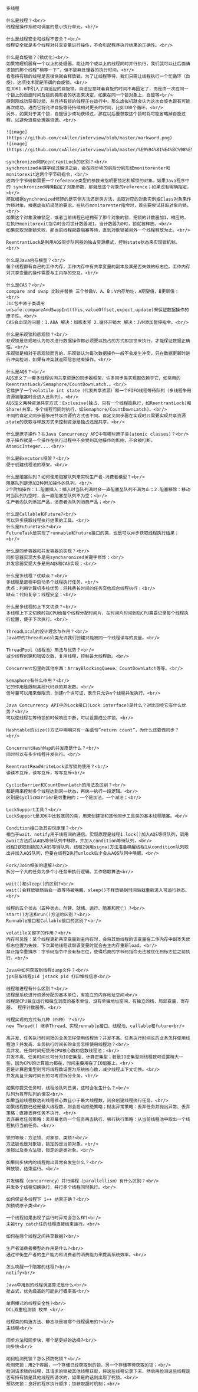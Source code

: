     多线程

    什么是线程？<br/>
    线程是操作系统可调度的最小执行单元。<br/>

    什么是线程安全和线程不安全？<br/>
    线程安全就是多个线程对共享变量进行操作，不会引起程序执行结果的正确性。<br/>

    什么是自旋锁？(锁优化)<br/>
    如果物理机器有一个以上的处理器，能让两个或以上的线程同时并行执行，我们就可以让后面请求锁的那个线程“稍等一下”，但不放弃处理器的执行时间，<br/>
    看看持有锁的线程是否很快就会释放锁。为了让线程等待，我们只需让线程执行一个忙循环（自旋），这项技术就是所谓的自旋锁。<br/>
    在JDK1.6中引入了自适应的自旋锁。自适应意味着自旋的时间不再固定了，而是由一次在同一个锁上的自旋时间及锁的拥有者的状态来决定。如果在同一个锁对象上，自旋等<br/>
    待刚刚成功获得过锁，并且持有锁的线程正在运行中，那么虚拟机就会认为这次自旋也很有可能再次成功，进而它将允许自旋等待持续相对更长的时间，比如100个循环。<br/>
    另外，如果对于某个锁，自旋很少成功获得过，那在以后要获取这个锁时将可能省略掉自旋过程，以避免浪费处理器资源。<br/>
    
    ![image](https://github.com/cxAllen/interview/blob/master/markword.png)
    ![image](https://github.com/cxAllen/interview/blob/master/%E9%94%81%E4%BC%98%E5%8C%96%E7%AE%80%E5%8C%96%E6%B5%81%E7%A8%8B.png)
    
    synchronized和ReentrantLock的区别？<br/>
    synchronized关键字经过编译之后，会在同步块的前后分别形成monitorenter和monitorexit这两个字节码指令，<br/>
    这两个字节码都需要一个reference类型的参数来指明要锁定和解锁的对象。如果Java程序中的 synchronized明确指定了对象参数，那就是这个对象的reference；如果没有明确指定，<br/>
    那就根据synchronized修饰的是实例方法还是类方法，去取对应的对象实例或Class对象来作为锁对象。根据虚拟机规范的要求，在执行monitorenter指令时，首先要尝试获取对象的锁。<br/>
    如果这个对象没被锁定，或者当前线程已经拥有了那个对象的锁，把锁的计数器加1，相应的，在执行monitorexit指令时会将锁计数器减1，当计数器为0时，锁就被释放。<br/>
    如果获取对象锁失败，那当前线程就要阻塞等待，直到对象锁被另外一个线程释放为止。<br/>
    
    ReentrantLock是利用AQS同步队列器的独占资源模式，控制state状态来实现锁机制。<br/>

    什么是Java内存模型？<br/>
    每个线程都有自己的工作内存，工作内存中有共享变量的副本及其是否失效的标志位。工作内存对共享变量的操作需要与主内存的交互。<br/>

    什么是CAS？<br/>
    compare and swap 比较并替换 三个参数V、A、B；V内存地址，A期望值，B更新值；<br/>
    JUC包中原子类调用unsafe.compareAndSwapInt(this,valueOffset,expect,update)来保证数据操作的原子性。<br/>
    CAS会出现的问题：1.ABA 解决：加版本号 2.循环开销大 解决：JVM添加暂停指令。<br/>

    什么是乐观锁和悲观锁？<br/>
    悲观锁是悲观地认为每次进行数据操作都必须要以独占的方式即加锁来执行，才能保证数据正确性。<br/>
    乐观锁是相对于悲观锁而言的，乐观锁认为每次数据操作一般不会发生冲突，只在数据更新时进行冲突检测，如果有冲突就返回信息结束操作。<br/>

    什么是AQS？<br/>
    AQS定义了一套多线程访问共享资源的同步器框架，许多同步类实现都依赖于它，如常用的ReentrantLock/Semaphore/CountDownLatch.。<br/>
    它维护了一个volatile int state（代表共享资源）和一个FIFO线程等待队列（多线程争用资源被阻塞时会进入此队列）。<br/>
    AQS定义两种资源共享方式：Exclusive(独占，只有一个线程能执行，如ReentrantLock)和Share(共享，多个线程可同时执行，如Semaphore/CountDownLatch)。<br/>
    不同的自定义同步器争用共享资源的方式也不同。自定义同步器在实现时只需要实现共享资源state的获取与释放方式来控制资源是独占还是共享。<br/>

    什么是原子操作？在Java Concurrency API中有哪些原子类(atomic classes)？<br/>
    原子操作就是一个操作在执行过程中不会受到其他操作的影响，不会被打断。AtomicInteger....<br/>

    什么是Executors框架？<br/>
    便于创建线程池的框架。<br/>

    什么是阻塞队列？如何使用阻塞队列来实现生产者-消费者模型？<br/>
    阻塞队列是添加2种附加操作的队列。<br/>
    2个附加操作：1.阻塞插入：插入时当队列满时会一直阻塞至队列不满为止；2.阻塞移除：移动时当队列为空时，会一直阻塞至队列不为空；<br/>
    生产者向队列添加产品，消费者向队列消费产品；<br/>

    什么是Callable和Future?<br/>
    可以异步获取线程执行结果的工具。<br/>
    什么是FutureTask?<br/>
    FutureTask是实现了runnable和future接口的类，也是可以异步获取线程执行结果；<br/>

    什么是同步容器和并发容器的实现？<br/>
    同步容器实现大多是用syncharonized关键字修饰；<br/>
    并发容器实现大多是用AQS和CAS实现；<br/>

    什么是多线程？优缺点？<br/>
    多线程是进程中启动多个线程执行任务。<br/>
    优点：利用计算机多核优势；将耗费长时间的任务交给后台线程执行；<br/>
    缺点：代码复杂；线程安全；<br/>

    什么是多线程的上下文切换？<br/>
    多线程上下文切换时指CPU给每个线程分配时间片，在时间片时间到后CPU需要记录每个线程执行位置，便于下次执行。<br/>

    ThreadLocal的设计理念与作用？<br/>
    Java中的ThreadLocal类允许我们创建只能被同一个线程读写的变量。<br/>

    ThreadPool（线程池）用法与优势？<br/>
    减少线程创建和销毁次数，复用线程，控制最大线程数。<br/>

    Concurrent包里的其他东西：ArrayBlockingQueue、CountDownLatch等等。<br/>
    
    Semaphore有什么作用？<br/>
    它的作用是限制某段代码块的并发数。<br/>
    信号量可以用来做限流，创建n个许可证，表示只允许n个线程并发执行。<br/>

    Java Concurrency API中的Lock接口(Lock interface)是什么？对比同步它有什么优势？<br/>
    可以使线程在等待锁的时候响应中断，可以设置成公平锁。<br/>
    
    Hashtable的size()方法中明明只有一条语句”return count”，为什么还要做同步？<br/>

    ConcurrentHashMap的并发度是什么？<br/>
    同时可以有多少线程并发执行。<br/>

    ReentrantReadWriteLock读写锁的使用？<br/>
    读读不互斥，读写互斥，写写互斥<br/>

    CyclicBarrier和CountDownLatch的用法及区别？<br/>
    都是用来控制多个线程达到同一状态，再统一执行一段逻辑。<br/>
    区别是CyclicBarrier是可重用的；一个是加法，一个减法；<br/>

    LockSupport工具？<br/>
    LockSupport是JDK中比较底层的类，用来创建锁和其他同步工具类的基本线程阻塞。<br/>
    
    Condition接口及其实现原理？<br/>
    相当于wait、notify用于线程间的通信。实现原理是线程1.lock()加入AQS等待队列，调用await方法后从AQS等待队列中移除，并加入condition等待队列，<br/>
    线程2获取到锁加入AQS等待队列，线程2调用signal方法准备唤醒线程1从condition队列取出并加入AQS队列，但要在线程2执行unlock后才会从AQS队列中唤醒。<br/>

    Fork/Join框架的理解?<br/>
    拆分一个大的任务为多个小任务来执行逻辑。工作窃取算法<br/>

    wait()和sleep()的区别?<br/>
    wait()会释放锁然后会一直等待被唤醒，sleep()不释放锁到时间后就重新进入可运行状态。<br/>

    线程的五个状态（五种状态，创建、就绪、运行、阻塞和死亡）?<br/>
    start()方法和run()方法的区别？<br/>
    Runnable接口和Callable接口的区别？<br/>

    volatile关键字的作用？<br/>
    内存可见性：某个线程更新共享变量到主内存时，会将其他线程的该变量在工作内存中副本失效标志位置为失效，下次其他线程读取该变量时就会去主内存重新load。<br/>
    禁止指令重排序：字节码指令中会有标志位，使得后面的字节码指令无法被优化到标志位之前执行。<br/>

    Java中如何获取到线程dump文件？<br/>
    jps获取线程pid jstack pid 打印堆栈信息<br/>

    线程和进程有什么区别？<br/>
    进程是系统进行资源分配的基本单位，有独立的内存地址空间<br/>
    线程是CPU独立运行和独立调度的基本单位，没有单独地址空间，有独立的栈，局部变量，寄存器， 程序计数器等。<br/>

    线程实现的方式有几种（四种）？<br/>
    new Thread() 继承Thread、实现runnable接口、线程池、callable和future<br/>

    高并发、任务执行时间短的业务怎样使用线程池？并发不高、任务执行时间长的业务怎样使用线程池？并发高、业务执行时间长的业务怎样使用线程池？<br/>
    高并发、任务时间短使用CPU核心数的倍数线程池；<br/>
    并发不高、任务时间长可分为IO密集型、计算密集型；若是IO密集型则线程数可设置稍大一些，因为CPU的计算能力都在，时间主要用在了IO阻塞上。<br/>
    若是计算密集型则可将线程数设置为系统核心数，减少线程上下文切换。<br/>
    并发高且业务时间长的可考虑拆分业务。<br/>

    如果你提交任务时，线程池队列已满，这时会发生什么？<br/>
    队列为有界队列的情况<br/>
    如果当前线程数达到线程核心数且小于最大线程数，则会创建线程执行任务。<br/>
    如果线程数已经是最大线程数，则会启动拒绝策略；抛出异常策略：丢弃任务并抛出异常、丢弃策略：直接丢弃任务不执行、<br/>
    丢弃最老任务策略：丢弃最老的一个任务再去执行、强行执行策略：从当前线程池中取出一个线程执行当前任务。<br/>

    锁的等级：方法锁、对象锁、类锁?<br/>
    方法锁也是对象锁，锁定的是当前对象。<br/>
    类锁以及类方法锁，锁定的是类对象。<br/>
    
    如果同步块内的线程抛出异常会发生什么？<br/>
    释放锁，结束运行。<br/>

    并发编程（concurrency）并行编程（parallellism）有什么区别？<br/>
    并发多个线程切换执行，并行多个线程同时执行。<br/>

    如何保证多线程下 i++ 结果正确？<br/>
    加锁或原子类<br/>

    一个线程如果出现了运行时异常会怎么样?<br/>
    未被try catch住的线程直接结束运行。<br/>
    
    如何在两个线程之间共享数据?<br/>

    生产者消费者模型的作用是什么?<br/>
    通过平衡生产者的生产能力和消费者的消费能力来提高系统效率。<br/>

    怎么唤醒一个阻塞的线程?<br/>
    notify<br/>

    Java中用到的线程调度算法是什么<br/>
    抢占式，优先级高的可能执行概率高<br/>

    单例模式的线程安全性?<br/>
    DCL双重检测锁 枚举 <br/>
    
    线程类的构造方法、静态块是被哪个线程调用的?<br/>
    主线程<br/>

    同步方法和同步块，哪个是更好的选择?<br/>
    同步快<br/>

    如何检测死锁？怎么预防死锁？<br/>
    检测死锁：用2个容器，一个存储已经获取到的锁，另一个存储等待获取的锁；<br/>
    检测请求锁的线程，其请求的锁被其他线程获取，将这些线程记录下来，然后再检测这些线程是否有持有锁是其他线程所请求的，如果是的话则出现了死锁。<br/>
    预防死锁：良好的程序执行顺序；锁获取超时机制；<br/>
